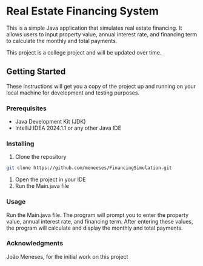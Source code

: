 # Real Estate Financing System

This is a simple Java application that simulates real estate financing. It allows users to input property value, annual interest rate, and financing term to calculate the monthly and total payments.

This project is a college project and will be updated over time.

## Getting Started

These instructions will get you a copy of the project up and running on your local machine for development and testing purposes.

### Prerequisites

- Java Development Kit (JDK)
- IntelliJ IDEA 2024.1.1 or any other Java IDE

### Installing

1. Clone the repository
```bash
git clone https://github.com/meneeses/FinancingSimulation.git
```
1. Open the project in your IDE
2. Run the Main.java file

### Usage
Run the Main.java file. The program will prompt you to enter the property value, annual interest rate, and financing term. 
After entering these values, the program will calculate and display the monthly and total payments.

### Acknowledgments
João Meneses, for the initial work on this project

